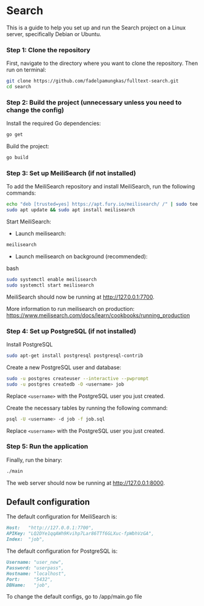 Search
=========

This is a guide to help you set up and run the Search project on a Linux server, specifically Debian or Ubuntu.

### Step 1: Clone the repository

First, navigate to the directory where you want to clone the repository. Then run on terminal:


```bash
git clone https://github.com/fadelpamungkas/fulltext-search.git
cd search
```

### Step 2: Build the project (unnecessary unless you need to change the config)

Install the required Go dependencies:

```bash
go get
```

Build the project:

```bash
go build
```

### Step 3: Set up MeiliSearch (if not installed)

To add the MeiliSearch repository and install MeiliSearch, run the following commands:

```bash
echo "deb [trusted=yes] https://apt.fury.io/meilisearch/ /" | sudo tee /etc/apt/sources.list.d/fury.list
sudo apt update && sudo apt install meilisearch
```

Start MeiliSearch:

- Launch meilisearch:

```bash
meilisearch
```

- Launch meilisearch on background (recommended):

bash

```bash
sudo systemctl enable meilisearch
sudo systemctl start meilisearch
```

MeiliSearch should now be running at http://127.0.0.1:7700.

More information to run meilisearch on production:
https://www.meilisearch.com/docs/learn/cookbooks/running_production


### Step 4: Set up PostgreSQL (if not installed)

Install PostgreSQL

```bash
sudo apt-get install postgresql postgresql-contrib
```

Create a new PostgreSQL user and database:

```bash
sudo -u postgres createuser --interactive --pwprompt
sudo -u postgres createdb -O <username> job
```

Replace `<username>` with the PostgreSQL user you just created.

Create the necessary tables by running the following command:

```bash
psql -U <username> -d job -f job.sql
```

Replace `<username>` with the PostgreSQL user you just created.


### Step 5: Run the application

Finally, run the binary:

```bash
./main
```

The web server should now be running at http://127.0.0.1:8000.

## Default configuration

The default configuration for MeiliSearch is:

```md
Host:   "http://127.0.0.1:7700",
APIKey: "LQ2DYe1qqAWh9Kvihp7Lar86TTf6GLXuc-fpWbhVzGA",
Index:  "job",
```

The default configuration for PostgreSQL is:

```md
Username: "user_new",
Password: "userpass",
Hostname: "localhost",
Port:     "5432",
DBName:   "job",
```

To change the default configs, go to /app/main.go file
